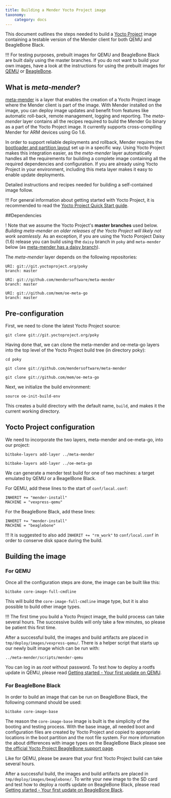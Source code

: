 ```yaml
---
title: Building a Mender Yocto Project image
taxonomy:
    category: docs
---
```


This document outlines the steps needed to build a [Yocto Project](https://www.yoctoproject.org/?target=_blank) image containing a testable version of the Mender client for both QEMU and BeagleBone Black.

!!! For testing purposes, prebuilt images for QEMU and BeagleBone Black are built daily using the master branches. If you do not want to build your own images, have a look at the instructions for using the prebuilt images for [QEMU](../../Getting-started/Your-first-update-on-qemu) or [BeagleBone](../../Getting-started/Your-first-update-on-BeagleBone).

## What is *meta-mender*?

[meta-mender](https://github.com/mendersoftware/meta-mender) is a layer that enables the creation of a Yocto Project image where the Mender client is part of the image. With Mender installed on the image, you can deploy image updates and benefit from features like automatic roll-back, remote management, logging and reporting. The *meta-mender* layer contains all the recipes required to build the Mender Go binary as a part of the Yocto Project image. It currently supports cross-compiling Mender for ARM devices using Go 1.6.

In order to support reliable deployments and rollback, Mender requires the
[bootloader and partition layout](../../Getting-started/System-requirements#device-partitioning) set up in a specific way. Using Yocto Project makes this integration easier, as the *meta-mender* layer automatically handles all the requirements for building a complete image containing all the required
dependencies and configuration. If you are already using Yocto Project in your environment, including this meta layer makes it easy to enable update deployments.

Detailed instructions and recipes needed for building a self-contained image follow.

!!! For general information about getting started with Yocto Project, it is recommended to read the [Yocto Project Quick Start guide](http://www.yoctoproject.org/docs/2.1/yocto-project-qs/yocto-project-qs.html).

##Dependencies

! Note that we assume the Yocto Project's **master branches** used below. *Building meta-mender on older releases of the Yocto Project will likely not work seamlessly.* As an exception, if you are using the Yocto Poroject Daisy (1.6) release you can build using the `daisy` branch in `poky` and `meta-mender` below (as [meta-mender has a daisy branch](https://github.com/mendersoftware/meta-mender/tree/daisy)).

The *meta-mender* layer depends on the following repositories:

```
URI: git://git.yoctoproject.org/poky
branch: master

URI: git://github.com/mendersoftware/meta-mender
branch: master

URI: git://github.com/mem/oe-meta-go
branch: master
```

## Pre-configuration

First, we need to clone the latest Yocto Project source:

```
git clone git://git.yoctoproject.org/poky
```

Having done that, we can clone the meta-mender and oe-meta-go layers into the top level
of the Yocto Project build tree (in directory poky):

```
cd poky
```
```
git clone git://github.com/mendersoftware/meta-mender
```
```
git clone git://github.com/mem/oe-meta-go
```

Next, we initialize the build environment:

```
source oe-init-build-env
```

This creates a build directory with the default name, ```build```, and makes it the
current working directory.


## Yocto Project configuration

We need to incorporate the two layers, meta-mender and oe-meta-go, into
our project:

```
bitbake-layers add-layer ../meta-mender
```
```
bitbake-layers add-layer ../oe-meta-go
```

We can generate a mender test build for one of two machines: a target emulated
by QEMU or a BeagelBone Black.

For QEMU, add these lines to the start of ```conf/local.conf```:

```
INHERIT += "mender-install"
MACHINE = "vexpress-qemu"
```

For the BeagleBone Black, add these lines:

```
INHERIT += "mender-install"
MACHINE = "beaglebone"
```

!!! It is suggested to also add ```INHERIT += "rm_work"``` to ```conf/local.conf``` in order to conserve disk space during the build.

## Building the image

### For QEMU

Once all the configuration steps are done, the image can be built like this:

```
bitbake core-image-full-cmdline
```

This will build the `core-image-full-cmdline` image type, but it is also possible to
build other image types.

!!! The first time you build a Yocto Project image, the build process can take several hours. The successive builds will only take a few minutes, so please be patient this first time. 

After a successful build, the images and build artifacts are placed in `tmp/deploy/images/vexpress-qemu/`. There is a helper script that starts up our newly built image which can be run with:

```
../meta-mender/scripts/mender-qemu
```

You can log in as *root* without password. To test how to deploy a rootfs update in QEMU, please read [Getting started - Your first update on QEMU](../../Getting-started/Your-first-update-on-qemu#serve-a-rootfs-image-for-the-qemu-machine).

### For BeagleBone Black

In order to build an image that can be run on BeagleBone Black, the following
command should be used:

```
bitbake core-image-base
```

The reason the ```core-image-base``` image is built is the simplicity of the booting
and testing process. With the base image, all needed boot and configuration files
are created by Yocto Project and copied to appropriate locations in the boot partition
and the root file system. For more information the about differences with
image types on the BeagleBone Black please see [the official Yocto Project BeagleBone support
page](https://www.yoctoproject.org/downloads/bsps/krogoth21/beaglebone).

Like for QEMU, please be aware that your first Yocto Project build can take several hours.

After a successful build, the images and build artifacts are placed in `tmp/deploy/images/beaglebone/`. To write your new image to the SD card and test how to deploy a rootfs update on BeagleBone Black, please read [Getting started - Your first update on BeagleBone Black](../../Getting-started/Your-first-update-on-BeagleBone#write-the-disk-image-to-the-sd-card).
